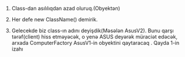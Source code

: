 1. Class-dan asılılıqdan azad oluruq.(Obyektən)

2. Her defe new ClassName() demirik.


3. Gelecekde biz class-ın adını deyişdik(Məsələn AsusV2). 
Bunu qarşı tərəf(client) hiss etməyəcək, o yenə ASUS deyərək müraciət edəcək,
arxada ComputerFactory AsusV1-in obyektini qaytaracaq . Qayda 1-in izahı